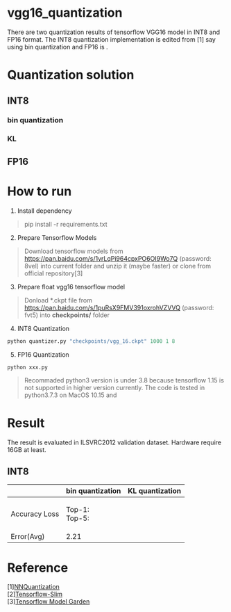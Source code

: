 # vgg16_quantization
There are two quantization results of tensorflow VGG16 model in INT8 and FP16 format. The INT8 quantization implementation is edited from [1] say using bin quantization and FP16 is  .

# Quantization solution
## INT8
### bin quantization

### KL 

## FP16


# How to run
1. Install dependency
>pip install -r requirements.txt
2. Prepare Tensorflow Models
>Download tensorflow models from https://pan.baidu.com/s/1vrLqPi964cpxPO6OI9Wo7Q (password: 8vel) into current folder and unzip it (maybe faster) or clone from official repository[3]
3. Prepare float vgg16 tensorflow model
>Donload *.ckpt file from https://pan.baidu.com/s/1puRsX9FMV391oxrohVZVVQ (password: fvt5) into **checkpoints/** folder
4. INT8 Quantization
```python
python quantizer.py "checkpoints/vgg_16.ckpt" 1000 1 8
```
5. FP16 Quantization
```
python xxx.py
```

>Recommaded python3 version is under 3.8 because tensorflow 1.15 is not supported in higher version currently. 
>The code is tested in python3.7.3 on MacOS 10.15 and

# Result
The result is evaluated in ILSVRC2012 validation dataset. Hardware require 16GB at least.
## INT8
|     | bin quantization | KL quantization |
|:----|:----|:------|
|Accuracy Loss|<p>Top-1:<br>Top-5:</p>||
|Error(Avg)|2.21||

# Reference
[1][NNQuantization](https://github.com/bgrochal/NNQuantization)\
[2][Tensorflow-Slim](https://github.com/tensorflow/models/tree/master/research/slim)\
[3][Tensorflow Model Garden](https://github.com/tensorflow/models)
